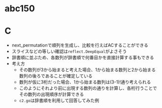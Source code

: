 # abc150

# C

- next_permutationで順列を生成し、比較を行えばACすることができる
- スライスなどの等しい確認は`reflect.DeepEqual`がよさそう
- 辞書順に並ぶため、各数列が辞書順で何番目かを直接計算する事もできる
- 考え方
  - その数列が3から始まると考えた場合、1から始まる数列と2から始まる数列の後ろであることが確定している
  - 数列が仮に3桁だった場合、1から始まる数列は(3-1)!通り考えられる
  - このようにそれより前に出現する数列の通りを計算し、各桁行うことでその数列の出現順序が計算できる
  - `c2.go`は辞書順を利用して回答してみた例










